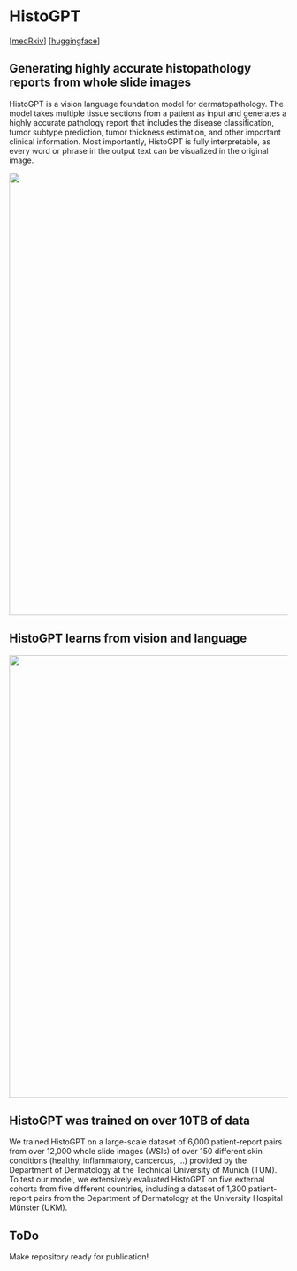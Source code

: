 # HistoGPT

[[medRxiv]()] [[huggingface](https://huggingface.co/marr-peng-lab/histogpt)]

## Generating highly accurate histopathology reports from whole slide images

HistoGPT is a vision language foundation model for dermatopathology. The model takes multiple tissue sections from a patient as input and generates a highly accurate pathology report that includes the disease classification, tumor subtype prediction, tumor thickness estimation, and other important clinical information. Most importantly, HistoGPT is fully interpretable, as every word or phrase in the output text can be visualized in the original image.

<img src="github/figure-1.png" width="800"/>

## HistoGPT learns from vision and language

<img src="github/figure-1.png" width="800"/>

## HistoGPT was trained on over 10TB of data

We trained HistoGPT on a large-scale dataset of 6,000 patient-report pairs from over 12,000 whole slide images (WSIs) of over 150 different skin conditions (healthy, inflammatory, cancerous, ...) provided by the Department of Dermatology at the Technical University of Munich (TUM). To test our model, we extensively evaluated HistoGPT on five external cohorts from five different countries, including a dataset of 1,300 patient-report pairs from the Department of Dermatology at the University Hospital Münster (UKM).

## ToDo
Make repository ready for publication!
